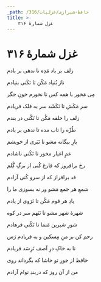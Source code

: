 ```yaml
---
_path: /حافظ-شیرازی/غزلیات/316
title: >-
    غزل شمارهٔ ۳۱۶
---
```

# غزل شمارهٔ ۳۱۶

<div class="b" id="bn1"><div class="m1"><p>زلف بر باد مَدِه تا ندهی بر بادم</p></div>
<div class="m2"><p>ناز بُنیاد مَکُن تا نَکَنی بنیادم</p></div></div>
<div class="b" id="bn2"><div class="m1"><p>مِی مَخور با همه کس تا نخورم خونِ جگر</p></div>
<div class="m2"><p>سر مَکَش تا نَکَشَد سر به فلک فریادم</p></div></div>
<div class="b" id="bn3"><div class="m1"><p>زلف را حلقه مَکُن تا نَکُنی در بندم</p></div>
<div class="m2"><p>طُرِّه را تاب مده تا ندهی بر بادم</p></div></div>
<div class="b" id="bn4"><div class="m1"><p>یارِ بیگانه مشو تا نَبَری از خویشم</p></div>
<div class="m2"><p>غمِ اغیار مخور تا نَکُنی ناشادم</p></div></div>
<div class="b" id="bn5"><div class="m1"><p>رخ برافروز که فارغ کُنی از برگِ گُلم</p></div>
<div class="m2"><p>قد برافراز که از سرو کُنی آزادم</p></div></div>
<div class="b" id="bn6"><div class="m1"><p>شمعِ هر جمع مَشو ور نه بسوزی ما را</p></div>
<div class="m2"><p>یادِ هر قوم مَکُن تا نَرَوی از یادم</p></div></div>
<div class="b" id="bn7"><div class="m1"><p>شهرهٔ شهر مشو تا نَنَهم سر در کوه</p></div>
<div class="m2"><p>شورِ شیرین مَنما تا نَکُنی فرهادم</p></div></div>
<div class="b" id="bn8"><div class="m1"><p>رحم کن بر منِ مِسکین و به فریادم رَس</p></div>
<div class="m2"><p>تا به خاکِ درِ آصف نَرِسَد فریادم</p></div></div>
<div class="b" id="bn9"><div class="m1"><p>حافظ از جورِ تو حاشا که بگرداند روی</p></div>
<div class="m2"><p>من از آن روز که دربندِ توام آزادم</p></div></div>
